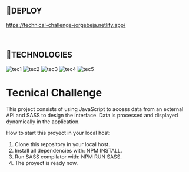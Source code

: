 ## **📌DEPLOY**

https://technical-challenge-jorgebeja.netlify.app/

<br />

## **📌TECHNOLOGIES**
![tec1](https://github.com/JornabeDV/Tecnical_Challenge/assets/103864663/076c0ae6-3d01-4a17-bff7-3189fdebeb42)
![tec2](https://github.com/JornabeDV/Tecnical_Challenge/assets/103864663/d9800fb2-6a48-4151-b406-8c8a3573f6e4)
![tec3](https://github.com/JornabeDV/Tecnical_Challenge/assets/103864663/1b5ff9ea-f171-4933-8099-8e9bfbc4c92e)
![tec4](https://github.com/JornabeDV/Tecnical_Challenge/assets/103864663/9f0d266c-1270-4284-b6f7-ce32d585ddb1)
![tec5](https://github.com/JornabeDV/Tecnical_Challenge/assets/103864663/7bcf0434-0500-42ce-a944-5478f6276efd)


# **Tecnical Challenge** 

This project consists of using JavaScript to access data from an external API and SASS to design the interface. 
Data is processed and displayed dynamically in the application.

How to start this proyect in your local host:

1. Clone this repository in your local host.
2. Install all dependencies with: NPM INSTALL.
3. Run SASS compilator with: NPM RUN SASS.
4. The proyect is ready now.


